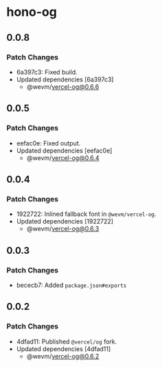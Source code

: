 # hono-og

## 0.0.8

### Patch Changes

- 6a397c3: Fixed build.
- Updated dependencies [6a397c3]
  - @wevm/vercel-og@0.6.6

## 0.0.5

### Patch Changes

- eefac0e: Fixed output.
- Updated dependencies [eefac0e]
  - @wevm/vercel-og@0.6.4

## 0.0.4

### Patch Changes

- 1922722: Inlined fallback font in `@wevm/vercel-og`.
- Updated dependencies [1922722]
  - @wevm/vercel-og@0.6.3

## 0.0.3

### Patch Changes

- bececb7: Added `package.json#exports`

## 0.0.2

### Patch Changes

- 4dfad11: Published `@vercel/og` fork.
- Updated dependencies [4dfad11]
  - @wevm/vercel-og@0.6.2
